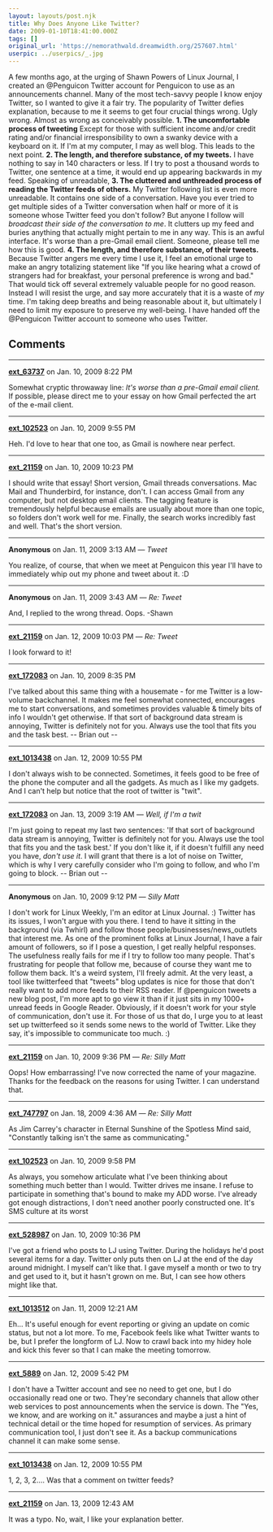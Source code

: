 ```yaml
---
layout: layouts/post.njk
title: Why Does Anyone Like Twitter?
date: 2009-01-10T18:41:00.000Z
tags: []
original_url: 'https://nemorathwald.dreamwidth.org/257607.html'
userpic: ../userpics/_.jpg
---
```

A few months ago, at the urging of Shawn Powers of Linux Journal, I created an @Penguicon Twitter account for Penguicon to use as an announcements channel. Many of the most tech-savvy people I know enjoy Twitter, so I wanted to give it a fair try. The popularity of Twitter defies explanation, because to me it seems to get four crucial things wrong. Ugly wrong. Almost as wrong as conceivably possible. **1\. The uncomfortable process of tweeting** Except for those with sufficient income and/or credit rating and/or financial irresponsibility to own a swanky device with a keyboard on it. If I'm at my computer, I may as well blog. This leads to the next point. **2\. The length, and therefore substance, of my tweets.** I have nothing to say in 140 characters or less. If I try to post a thousand words to Twitter, one sentence at a time, it would end up appearing backwards in my feed. Speaking of unreadable, **3\. The cluttered and unthreaded process of reading the Twitter feeds of others.** My Twitter following list is even more unreadable. It contains one side of a conversation. Have you ever tried to get multiple sides of a Twitter conversation when half or more of it is someone whose Twitter feed you don't follow? But anyone I follow will _broadcast their side of the conversation to me_. It clutters up my feed and buries anything that actually might pertain to me in any way. This is an awful interface. It's worse than a pre-Gmail email client. Someone, please tell me how this is good. **4\. The length, and therefore substance, of their tweets.** Because Twitter angers me every time I use it, I feel an emotional urge to make an angry totalizing statement like "If you like hearing what a crowd of strangers had for breakfast, your personal preference is wrong and bad." That would tick off several extremely valuable people for no good reason. Instead I will resist the urge, and say more accurately that it is a waste of _my_ time. I'm taking deep breaths and being reasonable about it, but ultimately I need to limit my exposure to preserve my well-being. I have handed off the @Penguicon Twitter account to someone who uses Twitter.

## Comments

---

**[ext_63737](https://www.dreamwidth.org/users/ext_63737)** on Jan. 10, 2009 8:22 PM

Somewhat cryptic throwaway line: _It's worse than a pre-Gmail email client._ If possible, please direct me to your essay on how Gmail perfected the art of the e-mail client.

---

**[ext_102523](https://www.dreamwidth.org/users/ext_102523)** on Jan. 10, 2009 9:55 PM

Heh. I'd love to hear that one too, as Gmail is nowhere near perfect.

---

**[ext_21159](https://www.dreamwidth.org/users/ext_21159)** on Jan. 10, 2009 10:23 PM

I should write that essay! Short version, Gmail threads conversations. Mac Mail and Thunderbird, for instance, don't. I can access Gmail from any computer, but not desktop email clients. The tagging feature is tremendously helpful because emails are usually about more than one topic, so folders don't work well for me. Finally, the search works incredibly fast and well. That's the short version.

---

**Anonymous** on Jan. 11, 2009 3:13 AM — *Tweet*

You realize, of course, that when we meet at Penguicon this year I'll have to immediately whip out my phone and tweet about it. :D

---

**Anonymous** on Jan. 11, 2009 3:43 AM — *Re: Tweet*

And, I replied to the wrong thread. Oops. -Shawn

---

**[ext_21159](https://www.dreamwidth.org/users/ext_21159)** on Jan. 12, 2009 10:03 PM — *Re: Tweet*

I look forward to it!

---

**[ext_172083](https://www.dreamwidth.org/users/ext_172083)** on Jan. 10, 2009 8:35 PM

I've talked about this same thing with a housemate - for me Twitter is a low-volume backchannel. It makes me feel somewhat connected, encourages me to start conversations, and sometimes provides valuable & timely bits of info I wouldn't get otherwise. If that sort of background data stream is annoying, Twitter is definitely not for you. Always use the tool that fits you and the task best. -- Brian out --

---

**[ext_1013438](https://www.dreamwidth.org/users/ext_1013438)** on Jan. 12, 2009 10:55 PM

I don't always wish to be connected. Sometimes, it feels good to be free of the phone the computer and all the gadgets. As much as I like my gadgets. And I can't help but notice that the root of twitter is "twit".

---

**[ext_172083](https://www.dreamwidth.org/users/ext_172083)** on Jan. 13, 2009 3:19 AM — *Well, if I'm a twit*

I'm just going to repeat my last two sentences: 'If that sort of background data stream is annoying, Twitter is definitely not for you. Always use the tool that fits you and the task best.' If you don't like it, if it doesn't fulfill any need you have, _don't use it_. I will grant that there is a lot of noise on Twitter, which is why I very carefully consider who I'm going to follow, and who I'm going to block. -- Brian out --

---

**Anonymous** on Jan. 10, 2009 9:12 PM — *Silly Matt*

I don't work for Linux Weekly, I'm an editor at Linux Journal. :) Twitter has its issues, I won't argue with you there. I tend to have it sitting in the background (via Twhirl) and follow those people/businesses/news\_outlets that interest me. As one of the prominent folks at Linux Journal, I have a fair amount of followers, so if I pose a question, I get really helpful responses. The usefulness really fails for me if I try to follow too many people. That's frustrating for people that follow me, because of course they want me to follow them back. It's a weird system, I'll freely admit. At the very least, a tool like twitterfeed that "tweets" blog updates is nice for those that don't really want to add more feeds to their RSS reader. If @penguicon tweets a new blog post, I'm more apt to go view it than if it just sits in my 1000+ unread feeds in Google Reader. Obviously, if it doesn't work for your style of communication, don't use it. For those of us that do, I urge you to at least set up twitterfeed so it sends some news to the world of Twitter. Like they say, it's impossible to communicate too much. :)

---

**[ext_21159](https://www.dreamwidth.org/users/ext_21159)** on Jan. 10, 2009 9:36 PM — *Re: Silly Matt*

Oops! How embarrassing! I've now corrected the name of your magazine. Thanks for the feedback on the reasons for using Twitter. I can understand that.

---

**[ext_747797](https://www.dreamwidth.org/users/ext_747797)** on Jan. 18, 2009 4:36 AM — *Re: Silly Matt*

As Jim Carrey's character in Eternal Sunshine of the Spotless Mind said, "Constantly talking isn't the same as communicating."

---

**[ext_102523](https://www.dreamwidth.org/users/ext_102523)** on Jan. 10, 2009 9:58 PM

As always, you somehow articulate what I've been thinking about something much better than I would. Twitter drives me insane. I refuse to participate in something that's bound to make my ADD worse. I've already got enough distractions, I don't need another poorly constructed one. It's SMS culture at its worst

---

**[ext_528987](https://www.dreamwidth.org/users/ext_528987)** on Jan. 10, 2009 10:36 PM

I've got a friend who posts to LJ using Twitter. During the holidays he'd post several items for a day. Twitter only puts then on LJ at the end of the day around midnight. I myself can't like that. I gave myself a month or two to try and get used to it, but it hasn't grown on me. But, I can see how others might like that.

---

**[ext_1013512](https://www.dreamwidth.org/users/ext_1013512)** on Jan. 11, 2009 12:21 AM

Eh... It's useful enough for event reporting or giving an update on comic status, but not a lot more. To me, Facebook feels like what Twitter wants to be, but I prefer the longform of LJ. Now to crawl back into my hidey hole and kick this fever so that I can make the meeting tomorrow.

---

**[ext_5889](https://www.dreamwidth.org/users/ext_5889)** on Jan. 12, 2009 5:42 PM

I don't have a Twitter account and see no need to get one, but I do occasionally read one or two. They're secondary channels that allow other web services to post announcements when the service is down. The "Yes, we know, and are working on it." assurances and maybe a just a hint of technical detail or the time hoped for resumption of services. As primary communication tool, I just don't see it. As a backup communications channel it can make some sense.

---

**[ext_1013438](https://www.dreamwidth.org/users/ext_1013438)** on Jan. 12, 2009 10:55 PM

1, 2, 3, 2.... Was that a comment on twitter feeds?

---

**[ext_21159](https://www.dreamwidth.org/users/ext_21159)** on Jan. 13, 2009 12:43 AM

It was a typo. No, wait, I like your explanation better.
